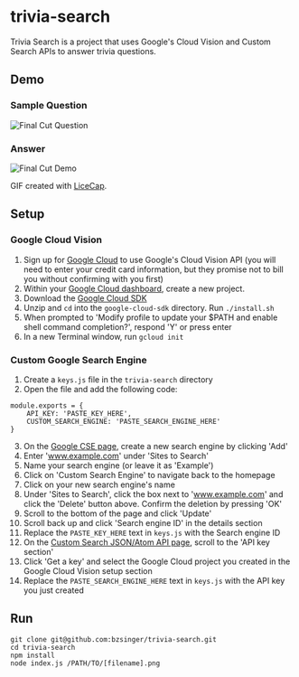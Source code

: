 # trivia-search
Trivia Search is a project that uses Google's Cloud Vision and Custom Search APIs to answer trivia questions.

## Demo
### Sample Question
<img src='http://i.imgur.com/3z41Yud.png' title='Final Cut Question' width='' alt='Final Cut Question' />

### Answer
<img src='http://i.imgur.com/gziTtdR.gif' title='Final Cut Demo' width='' alt='Final Cut Demo' />

GIF created with [LiceCap](http://www.cockos.com/licecap/).
## Setup
### Google Cloud Vision
1. Sign up for [Google Cloud](https://cloud.google.com/) to use Google's Cloud Vision API (you will need to enter your credit card information, but they promise not to bill you without confirming with you first)
2. Within your [Google Cloud dashboard](https://console.cloud.google.com/home/dashboard), create a new project.
3. Download the [Google Cloud SDK](https://cloud.google.com/sdk/downloads#versioned)
4. Unzip and `cd` into the `google-cloud-sdk` directory. Run `./install.sh`
5. When prompted to 'Modify profile to update your $PATH and enable shell command completion?', respond 'Y' or press enter
6. In a new Terminal window, run `gcloud init`

### Custom Google Search Engine
1. Create a `keys.js` file in the `trivia-search` directory
2. Open the file and add the following code:
```
module.exports = {
    API_KEY: 'PASTE_KEY_HERE',
    CUSTOM_SEARCH_ENGINE: 'PASTE_SEARCH_ENGINE_HERE'
}
```
3. On the [Google CSE page](https://cse.google.com/cse/all), create a new search engine by clicking 'Add'
4. Enter 'www.example.com' under 'Sites to Search'
5. Name your search engine (or leave it as 'Example')
6. Click on 'Custom Search Engine' to navigate back to the homepage
7. Click on your new search engine's name
8. Under 'Sites to Search', click the box next to 'www.example.com' and click the 'Delete' button above. Confirm the deletion by pressing 'OK'
9. Scroll to the bottom of the page and click 'Update'
10. Scroll back up and click 'Search engine ID' in the details section
11. Replace the `PASTE_KEY_HERE` text in `keys.js` with the Search engine ID
12. On the [Custom Search JSON/Atom API page](https://developers.google.com/custom-search/json-api/v1/overview), scroll to the 'API key section'
13. Click 'Get a key' and select the Google Cloud project you created in the Google Cloud Vision setup section
14. Replace the `PASTE_SEARCH_ENGINE_HERE` text in `keys.js` with the API key you just created

## Run
```
git clone git@github.com:bzsinger/trivia-search.git
cd trivia-search
npm install
node index.js /PATH/TO/[filename].png
```
